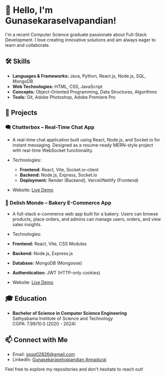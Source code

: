 # 👋 Hello, I'm Gunasekaraselvapandian!

I'm a recent Computer Science graduate passionate about Full-Stack Development. I love creating innovative solutions and am always eager to learn and collaborate.

## 🛠️ Skills
- **Languages & Frameworks:** Java, Python, React.js, Node.js, SQL, MongoDB
- **Web Technologies:** HTML, CSS, JavaScript
- **Concepts:** Object-Oriented Programming, Data Structures, Algorithms
- **Tools:** Git, Adobe Photoshop, Adobe Premiere Pro

## 🌟 Projects
### 🗨️ Chatterbox – Real-Time Chat App
- A real-time chat application built using React, Node.js, and Socket.io for instant messaging. Designed as a resume-ready MERN-style project with real-time WebSocket functionality.
- Technologies:
  - **Frontend:** React, Vite, Socket.io-client
  - **Backend:** Node.js, Express, Socket.io
  - **Deployment:** Render (Backend), Vercel/Netlify (Frontend)

- Website: [Live Demo](https://chatterboxweb.netlify.app/)

### 🛒 Delish Monde – Bakery E-Commerce App
- A full-stack e-commerce web app built for a bakery. Users can browse products, place orders, and admins can manage users, orders, and view sales insights.
- Technologies: 
- **Frontend:** React, Vite, CSS Modules
- **Backend:** Node.js, Express.js
- **Database:** MongoDB (Mongoose)
- **Authentication:** JWT (HTTP-only cookies)

- Website: [Live Demo](https://delishmonde-store.netlify.app/)

## 🎓 Education
- **Bachelor of Science in Computer Science Engineering**  
  Sathyabama Institute of Science and Technology  
  CGPA: 7.99/10.0 (2020 - 2024)

## 📫 Connect with Me
- Email: [gssp02826@gmail.com](mailto:gssp02826@gmail.com)
- LinkedIn: [Gunasekaraselvapandian Annadurai](https://www.linkedin.com/in/gunasekaraselvapandian-annadurai/)

Feel free to explore my repositories and don't hesitate to reach out!
